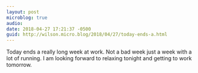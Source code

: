```yaml
---
layout: post
microblog: true
audio: 
date: 2018-04-27 17:21:37 -0500
guid: http://wilson.micro.blog/2018/04/27/today-ends-a.html
---
```

Today ends a really long week at work. Not a bad week just a week with a lot of running. I am looking forward to relaxing tonight and getting to work tomorrow. 
